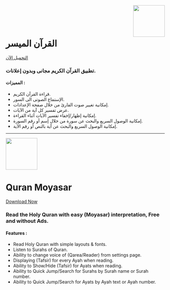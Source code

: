 <img align="right" src="https://user-images.githubusercontent.com/5399778/210307398-dedf8a3f-93a7-4b7c-ace5-081bfa7b75e4.png" width="100" height="100">

<br/><br/><br/>

# القرآن الميسر

[التحميل الآن](https://play.google.com/store/apps/details?id=com.amrsubzero.quranmoyasar)

### تطبيق القرآن الكريم مجانى وبدون إعلانات.

#### المميزات :

- قراءة القرآن الكريم.
- الإستماع الصوتى الى السور.
- إمكانية تغيير صوت القارئ من خلال صفحة الإعدادات.
- عرض تفسير كل آية من الآيات.
- إمكانية إظهار/إخفاء تفسير الآيات أثناء القراءة.
- إمكانية الوصول السريع والبحث عن سورة من خلال إسم أو رقم السورة.
- إمكانية الوصول السريع والبحث عن آية بالنص أو رقم الآية.

---

<img src="https://user-images.githubusercontent.com/5399778/210307398-dedf8a3f-93a7-4b7c-ace5-081bfa7b75e4.png" width="100" height="100">

# Quran Moyasar

[Download Now](https://play.google.com/store/apps/details?id=com.amrsubzero.quranmoyasar)

### Read the Holy Quran with easy (Moyasar) interpretation, Free and without Ads.

#### Features :

- Read Holy Quran with simple layouts & fonts.
- Listen to Surahs of Quran.
- Ability to change voice of (Qarea/Reader) from settings page.
- Displaying (Tafsir) for every Ayah when reading.
- Ability to Show/Hide (Tafsir) for Ayats when reading.
- Ability to Quick Jump/Search for Surahs by Surah name or Surah number.
- Ability to Quick Jump/Search for Ayats by Ayah text or Ayah number.
